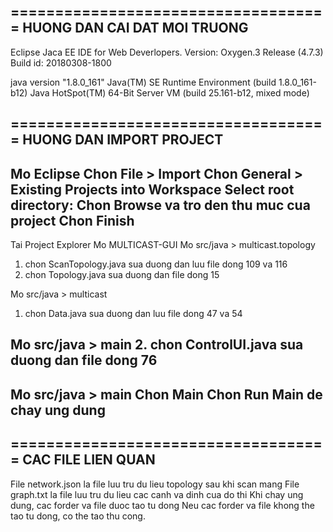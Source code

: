 ====================================
HUONG DAN CAI DAT MOI TRUONG
------------------------------------
Eclipse Jaca EE IDE for Web Deverlopers.
Version: Oxygen.3 Release (4.7.3)
Build id: 20180308-1800

java version "1.8.0_161"
Java(TM) SE Runtime Environment (build 1.8.0_161-b12)
Java HotSpot(TM) 64-Bit Server VM (build 25.161-b12, mixed mode)


====================================
HUONG DAN IMPORT PROJECT
------------------------------------
Mo Eclipse
Chon File > Import
Chon General > Existing Projects into Workspace
Select root directory:
Chon Browse va tro den thu muc cua project
Chon Finish
------------------------------------
Tai Project Explorer
Mo MULTICAST-GUI
Mo src/java > multicast.topology
1. chon ScanTopology.java
sua duong dan luu file dong 109 va 116
2. chon Topology.java
sua duong dan file dong 15

Mo src/java > multicast
1. chon Data.java
sua duong dan luu file dong 47 va 54

Mo src/java > main
2. chon ControlUI.java
sua duong dan file dong 76
------------------------------------
Mo src/java > main
Chon Main 
Chon Run Main de chay ung dung
------------------------------------


====================================
CAC FILE LIEN QUAN
------------------------------------
File network.json la file luu tru du lieu topology sau khi scan mang
File graph.txt la file luu tru du lieu cac canh va dinh cua do thi
Khi chay ung dung, cac forder va file duoc tao tu dong
Neu cac forder va file khong the tao tu dong, co the tao thu cong.


